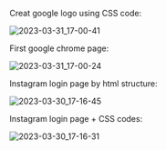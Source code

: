 Creat google logo using CSS code:

![2023-03-31_17-00-41](https://user-images.githubusercontent.com/88204357/229122098-d9b0313e-bbce-4572-a792-ca7a058f986c.jpg)

First google chrome page:

![2023-03-31_17-00-24](https://user-images.githubusercontent.com/88204357/229122118-0313b055-ad66-4d69-a527-5ddcc2ed4ae9.jpg)

Instagram login page by html structure:

![2023-03-30_17-16-45](https://user-images.githubusercontent.com/88204357/229122125-55b66ac4-26e5-4045-8622-76c1680773f6.jpg)

Instagram login page + CSS codes:

![2023-03-30_17-16-31](https://user-images.githubusercontent.com/88204357/229122135-02998726-c7dc-45cc-a3ad-d4652b92a32a.jpg)
